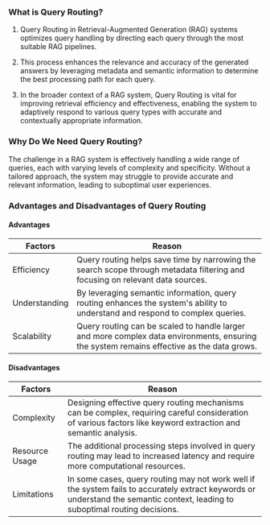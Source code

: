 ### What is Query Routing?

1. Query Routing in Retrieval-Augmented Generation (RAG) systems optimizes query
   handling by directing each query through the most suitable RAG pipelines.

2. This process enhances the relevance and accuracy of the generated answers by
   leveraging metadata and semantic information to determine the best processing
   path for each query.

3. In the broader context of a RAG system, Query Routing is vital for improving
   retrieval efficiency and effectiveness, enabling the system to adaptively
   respond to various query types with accurate and contextually appropriate
   information.

### Why Do We Need Query Routing?

The challenge in a RAG system is effectively handling a wide range of queries,
each with varying levels of complexity and specificity. Without a tailored
approach, the system may struggle to provide accurate and relevant information,
leading to suboptimal user experiences.

### Advantages and Disadvantages of Query Routing

#### **Advantages**

<table class="table-size-for-cloud-services">
    <thead>
        <tr>
            <th>Factors</th>
            <th>Reason</th>
        </tr>
    </thead>
    <tbody>
        <tr>
            <td><span class="custom-header">Efficiency</span></td>
            <td>Query routing helps save time by narrowing the search scope through metadata filtering and focusing on relevant data sources.</td>
        </tr>
        <tr>
            <td><span class="custom-header">Understanding</span></td>
            <td>By leveraging semantic information, query routing enhances the system's ability to understand and respond to complex queries.</td>
        </tr>
        <tr>
            <td><span class="custom-header">Scalability</span></td>
            <td>Query routing can be scaled to handle larger and more complex data environments, ensuring the system remains effective as the data grows.</td>
        </tr>
    </tbody>
</table>

#### **Disadvantages**

<table class="table-size-for-cloud-services">
    <thead>
        <tr>
            <th>Factors</th>
            <th>Reason</th>
        </tr>
    </thead>
    <tbody>
        <tr>
            <td><span class="custom-header">Complexity</span></td>
            <td>Designing effective query routing mechanisms can be complex, requiring careful consideration of various factors like keyword extraction and semantic analysis.</td>
        </tr>
        <tr>
            <td><span class="custom-header">Resource Usage</span></td>
            <td>The additional processing steps involved in query routing may lead to increased latency and require more computational resources.</td>
        </tr>
        <tr>
            <td><span class="custom-header">Limitations</span></td>
            <td>In some cases, query routing may not work well if the system fails to accurately extract keywords or understand the semantic context, leading to suboptimal routing decisions.</td>
        </tr>
    </tbody>
</table>
